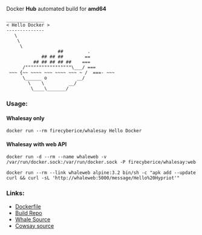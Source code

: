 Docker **Hub** automated build for **amd64**

```
______________
< Hello Docker >
--------------
   \
    \
     \
                   ##         .
             ## ## ##        ==
          ## ## ## ## ##    ===
      /"""""""""""""""""\___/ ===
 ~~~ {~~ ~~~~ ~~~ ~~~~ ~~~ ~ /  ===- ~~~
      \______ o           __/
        \    \         __/
         \____\_______/

```
### Usage:

#### Whalesay only

`docker run --rm firecyberice/whalesay Hello Docker`

#### Whalesay with web API

`docker run -d --rm --name whaleweb -v /var/run/docker.sock:/var/run/docker.sock -P firecyberice/whalesay:web`

`docker run --rm --link whaleweb alpine:3.2 bin/sh -c "apk add --update curl && curl -sL 'http://whaleweb:5000/message/Hello%20Hypriot'"`

### Links:

- [Dockerfile](https://github.com/firecyberice/whalesay/blob/master/Dockerfile)
- [Build Repo](https://github.com/firecyberice/whalesay)
- [Whale Source](https://github.com/moxiegirl/whalesay)
- [Cowsay source](https://github.com/jasonm23/cowsay)
